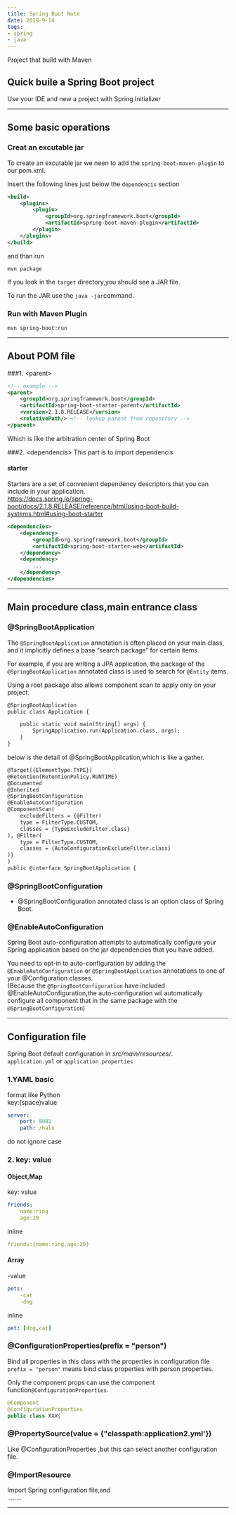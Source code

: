 ```yaml
---
title: Spring Boot Note
date: 2019-9-14
tags: 
- spring
- java
---
```


Project that build with Maven
## Quick buile a Spring Boot project 
Use your IDE and new a project with Spring Initializer
     
---

## Some basic operations
### Creat an excutable jar

To create an excutable jar we neen to add the `spring-boot-maven-plugin` to our pom.xml.  
  
Insert the following lines just below the `dependencis` section
``` xml
<build>
	<plugins>
		<plugin>
			<groupId>org.springframework.boot</groupId>
			<artifactId>spring-boot-maven-plugin</artifactId>
		</plugin>
	</plugins>
</build>
```  
  
and than run
```
mvn package
```    
If you look in the `target` directory,you should see a JAR file.

To run the JAR use the `java -jar`command.

### Run with Maven Plugin
```
mvn spring-boot:run
```

---

## About POM file
###1. &lt;parent&gt;
``` xml
<!-- example -->
<parent>
    <groupId>org.springframework.boot</groupId>
    <artifactId>spring-boot-starter-parent</artifactId>
    <version>2.1.8.RELEASE</version>
    <relativePath/> <!-- lookup parent from repository -->
</parent>
```
Which is like the arbitration center of Spring Boot  

###2. &lt;dependencis&gt;
This part is to import dependencis
#### starter
Starters are a set of convenient dependency descriptors that you can include in your application.  
<https://docs.spring.io/spring-boot/docs/2.1.8.RELEASE/reference/html/using-boot-build-systems.html#using-boot-starter>
``` xml
<dependencies>
    <dependency>
        <groupId>org.springframework.boot</groupId>
        <artifactId>spring-boot-starter-web</artifactId>
    </dependency>
	<dependency>
		...       
    </dependency>
</dependencies>
```
--- 

## Main procedure class,main entrance class

### @SpringBootApplication
The `@SpringBootApplication` annotation is often placed on your main class, and it implicitly defines a base “search package” for certain items.  
  
For example, if you are writing a JPA application, the package of the `@SpringBootApplication` annotated class is used to search for `@Entity` items.  
  
 Using a root package also allows component scan to apply only on your project. 
``` xml
@SpringBootApplication
public class Application {

    public static void main(String[] args) {
        SpringApplication.run(Application.class, args);
    }
}
```

below is the detail of @SpringBootApplication,which is like a gather.
``` xml
@Target({ElementType.TYPE})
@Retention(RetentionPolicy.RUNTIME)
@Documented
@Inherited
@SpringBootConfiguration
@EnableAutoConfiguration
@ComponentScan(
    excludeFilters = {@Filter(
    type = FilterType.CUSTOM,
    classes = {TypeExcludeFilter.class}
), @Filter(
    type = FilterType.CUSTOM,
    classes = {AutoConfigurationExcludeFilter.class}
)}
)
public @interface SpringBootApplication {
```

### @SpringBootConfiguration
- @SpringBootConfiguration annotated class is an option class of Spring Boot.


### @EnableAutoConfiguration
Spring Boot auto-configuration attempts to automatically configure your Spring application based on the jar dependencies that you have added.    
  
You need to opt-in to auto-configuration by adding the `@EnableAutoConfiguration` or `@SpringBootApplication` annotations to one of your @Configuration classes.  
(Because the `@SpringBootConfiguration` have included @EnableAutoConfiguration,the auto-configuration wil automatically configure all component that in the same package with the `@SpringBootConfiguration`)
  

---

## Configuration file
  
Spring Boot default configuration in *src/main/resources/*.  
`application.yml` or `application.properties`

### 1.YAML basic
format like Python  
key:(space)value 
``` yml
server:
	port: 8081
	path: /halo
```
do not ignore case

### 2. key: value  
#### Object,Map  
key: value
``` yml
friends:
	name:ring
	age:20
```  

inline	
``` yml
friends:{name:ring,age:20}
```

#### Array  
-value
``` yml
pets:
	-cat
	-dog
```

inline  
``` yml
pet: [dog,cat]
```

### @ConfigurationProperties(prefix = "person")  
Bind all properties in this class with the properties in configuration file  
`prefix = "person"` means bind class properties with person properties.  
  
Only the component props can use the component function`@ConfigurationProperties`.  
``` java 
@Component
@ConfigurationProperties
public class XXX{
```
  
### @PropertySource(value = {"classpath:application2.yml'})   
Like @ConfigurationProperties ,but this can select another configuration file.  

### @ImportResource  
Import Spring configuration file,and   
........

 





---
